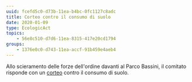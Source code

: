 ```yaml
---
uuid: fcefd5c0-d73b-11ea-b4bc-0fc1127c8adc
title: Corteo contro il consumo di suolo
date: 2020-01-09
type: EcologicAct
topics:
    - 56e8c510-d7d6-11ea-8315-417e20cd1794
groups:
    - 1376e0c0-d743-11ea-accf-91b459e4aeb4
---
```


Allo scieramento delle forze dell'ordine davanti al Parco Bassini, il comitato risponde con un [corteo](https://www.facebook.com/events/586742975203125/) contro il consumo di suolo.

